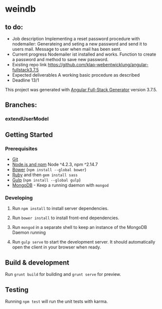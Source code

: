 # weindb

## to do:


- Job description
Implementing a reset password procedure with nodemailer: Generateing and seting a new password and send it to users mail. Message to user when mail has been sent.
- Current progress
Nodemailer ist installed and works. Function to create a password and method to save new password.
- Existing repo link
https://github.com/klap-webentwicklung/angular-fullstack3.7.5
- Expected deliverables
A working basic procedure as described
- Deadline
13/1

This project was generated with [Angular Full-Stack Generator](https://github.com/DaftMonk/generator-angular-fullstack) version 3.7.5.

## Branches:
### extendUserModel


## Getting Started

### Prerequisites

- [Git](https://git-scm.com/)
- [Node.js and npm](nodejs.org) Node ^4.2.3, npm ^2.14.7
- [Bower](bower.io) (`npm install --global bower`)
- [Ruby](https://www.ruby-lang.org) and then `gem install sass`
- [Gulp](http://gulpjs.com/) (`npm install --global gulp`)
- [MongoDB](https://www.mongodb.org/) - Keep a running daemon with `mongod`

### Developing

1. Run `npm install` to install server dependencies.

2. Run `bower install` to install front-end dependencies.

3. Run `mongod` in a separate shell to keep an instance of the MongoDB Daemon running

4. Run `gulp serve` to start the development server. It should automatically open the client in your browser when ready.

## Build & development

Run `grunt build` for building and `grunt serve` for preview.

## Testing

Running `npm test` will run the unit tests with karma.
